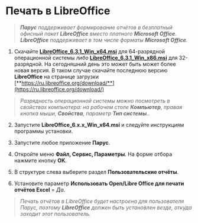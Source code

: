 # Печать в LibreOffice

> _**Парус** поддерживает формирование отчётов в безплатный офисный пакет **LibreOffice** вместо платного **Microsoft Office**. **LibreOffice** поддерживает в том числе форматы **Microsoft Office**._

1. Скачайте [**LibreOffice_6.3.1_Win_x64.msi**](http://download.documentfoundation.org/libreoffice/stable/6.3.1/win/x86_64/LibreOffice_6.3.1_Win_x64.msi) для 64-разрядной операционной системы _либо_ [**LibreOffice_6.3.1_Win_x86.msi**](http://download.documentfoundation.org/libreoffice/stable/6.3.1/win/x86/LibreOffice_6.3.1_Win_x86.msi) для 32-разрядной. На сегодняшний день это может быть может более новая версия. В таком случае скачайте последнюю версию **LibreOffice** на странице загрузки [**https://ru.libreoffice.org/download/**](https://ru.libreoffice.org/download/)

> _Разрядность операционной системы можно посмотреть в свойствах компьютера: на рабочем столе **Компьютер**, правая кнопка мыши, **Свойства**, параметр **Тип системы**._.

2. Запустите **LibreOffice_6.x.x_Win_x64.msi** и следуйте инструкциям программы установки.

3. Запустите любое приложение **Парус**.
4. Откройте меню **Файл, Сервис, Параметры**. На форме отбора нажмите кнопку **OK**.
5. В структуре слева выберите раздел **Пользовательские отчёты**.
6. Установите параметр **Использовать Open/Libre Office для печати отчётов Excel** = _Да_.

> _Печать отчётов в LibreOffice будет настроена для пользователя Парус, поэтому **LibreOffice** должен быть установлен везде, откуда заходит этот пользователь._